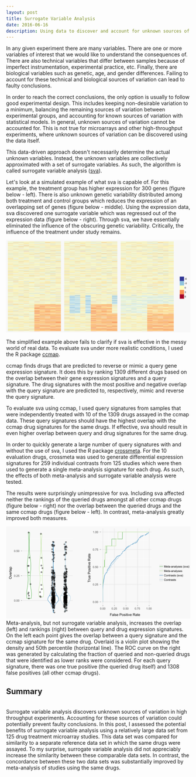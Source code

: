 ```yaml
---
layout: post
title: Surrogate Variable Analysis
date: 2016-06-16
description: Using data to discover and account for unknown sources of variation.
---
```



In any given experiment there are many variables. There are one or more variables of interest that we would like to understand the consequences of. There are also technical variables that differ between samples because of imperfect instrumentation, experimental practice, etc. Finally, there are biological variables such as genetic, age, and gender differences. Failing to account for these technical and biological sources of variation can lead to faulty conclusions.

In order to reach the correct conclusions, the only option is usually to follow
good experimental design. This includes keeping non-desirable variation to a minimum, balancing the remaining sources of variation between experimental groups, and accounting for known sources of variation with statistical models. In general, unknown sources of variation cannot be accounted for. This is not true for microarrays and other high-throughput experiments, where unknown sources of variation can be discovered using the data itself.

This data-driven approach doesn't necessarily determine the actual unknown 
variables. Instead, the unknown variables are collectively approximated with a 
set of surrogate variables. As such, the algorithm is called surrogate variable 
analysis (<a href="http://journals.plos.org/plosgenetics/article?id=10.1371/journal.pgen.0030161" target="blank">sva</a>).

Let's look at a simulated example of what sva is capable of. For this example, the treatment group has higher expression for 300 genes (figure below - left). There is also unknown genetic variability distributed among both treatment and control groups which reduces the expression of an overlapping set of genes (figure below - middle). Using the expression data, sva discovered one surrogate variable which was regressed out of the expression data (figure below - right). Through sva, we have essentially eliminated the influence of the obscuring genetic variability. Critically, the influence of the treatment under study remains.

<img src="/img/heatmapsv_2000.png" class="ImageBorder ImageResponsive2" alt="heatmapsv">

The simplified example above fails to clarify if sva is effective in the messy
world of real data. To evaluate sva under more realistic conditions, I used the R package <a href="https://github.com/alexvpickering/ccmap" target="blank">ccmap</a>.

ccmap finds drugs that are predicted to reverse or mimic a query gene expression signature. It does this by ranking 1309 different drugs based on the overlap between their gene expression signatures and a query signature. The drug signatures with the most positive and negative overlap with the query signature are predicted to, respectively, mimic and reverse the query signature.

To evaluate sva using ccmap, I used query signatures from samples that were
independently treated with 10 of the 1309 drugs assayed in the ccmap data. These query signatures should have the highest overlap with the ccmap drug signatures for the same drugs. If effective, sva should result in even higher overlap between query and drug signatures for the same drug.

In order to quickly generate a large number of query signatures with and without
the use of sva, I used the R package <a href="https://github.com/alexvpickering/crossmeta" target="blank">crossmeta</a>. For the 10 evaluation drugs, crossmeta was used to generate differential expression signatures for 259 individual contrasts from 125 studies which were then used to generate a single meta-analysis signature for each drug. As such, the effects of both meta-analysis and surrogate variable analysis were tested.

The results were surprisingly unimpressive for sva. Including sva affected neither the rankings of the queried drugs amongst all other ccmap drugs (figure below - right) nor the overlap between the queried drugs and the same ccmap drugs (figure below - left). In contrast, meta-analysis greatly improved both measures.

<img src="/img/sva_2000.png" class="ImageBorder ImageResponsive2" alt="sva">
<div class="caption">Meta-analysis, but not surrogate variable analysis, increases the overlap (left) and rankings (right) between query and drug expression signatures. On the left each point gives the overlap between a query signature and the ccmap signature for the same drug. Overlaid is a violin plot showing the density and 50th percentile (horizontal line). The ROC curve on the right was generated by calculating the fraction of queried and non-queried drugs that were identified as lower ranks were considered. For each query signature, there was one true positive (the queried drug itself) and 1308 false positives (all other ccmap drugs).
</div>


Summary
-------
<br>
Surrogate variable analysis discovers unknown sources of variation in high throughput experiments. Accounting for these sources of variation could potentially prevent faulty conclusions. In this post, I assessed the potential benefits of surrogate variable analysis using a relatively large data set from 125 drug treatment microarray studies. This data set was compared for similarity to a separate reference data set in which the same drugs were assayed. To my surprise, surrogate variable analysis did not appreciably increase the similarity between these comparable data sets. In contrast, the concordance between these two data sets was substantially improved by meta-analysis of studies using the same drugs.

